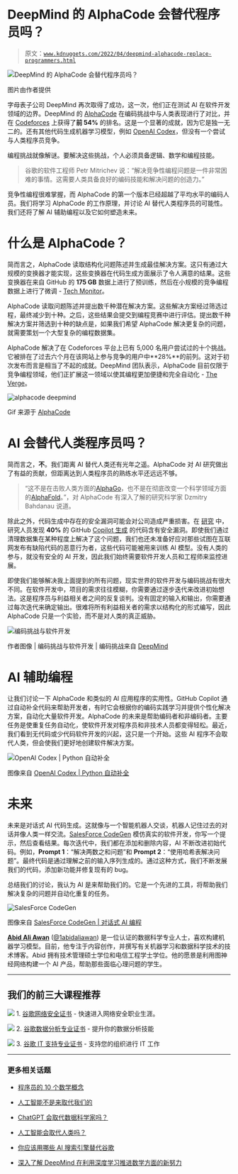 # DeepMind 的 AlphaCode 会替代程序员吗？

> 原文：[`www.kdnuggets.com/2022/04/deepmind-alphacode-replace-programmers.html`](https://www.kdnuggets.com/2022/04/deepmind-alphacode-replace-programmers.html)

![DeepMind 的 AlphaCode 会替代程序员吗？](img/eca2460ef01d71be4924a01be695d6e7.png)

图片由作者提供

字母表子公司 DeepMind 再次取得了成功，这一次，他们正在测试 AI 在软件开发领域的边界。DeepMind 的 [AlphaCode](https://arxiv.org/abs/2203.07814) 在编码挑战中与人类表现进行了对比，并在 [Codeforces](https://codeforces.com/) 上获得了**前 54%** 的排名。这是一个显著的成就，因为它是独一无二的。还有其他代码生成机器学习模型，例如 [OpenAI Codex](https://openai.com/blog/openai-codex/)，但没有一个尝试与人类程序员竞争。

编程挑战就像解谜。要解决这些挑战，个人必须具备逻辑、数学和编程技能。

> 谷歌的软件工程师 Petr Mitrichev 说：“解决竞争性编程问题是一件非常困难的事情。这需要人类具备良好的编码技能和解决问题的创造力。”

竞争性编程很难掌握，而 AlphaCode 的第一个版本已经超越了平均水平的编码人员。我们将学习 AlphaCode 的工作原理，并讨论 AI 替代人类程序员的可能性。我们还将了解 AI 辅助编程以及它如何塑造未来。

# 什么是 AlphaCode？

简而言之，AlphaCode 读取结构化问题陈述并生成最佳解决方案。这只有通过大规模的变换器才能实现，这些变换器在代码生成方面展示了令人满意的结果。这些变换器在来自 GitHub 的 **175 GB** 数据上进行了预训练，然后在小规模的竞争编程数据上进行了微调 - [Tech Monitor](https://techmonitor.ai/technology/ai-and-automation/deepmind-alphacode-ai-software-developer)。

AlphaCode 读取问题陈述并提出数千种潜在解决方案。这些解决方案经过筛选过程，最终减少到十种。之后，这些结果会提交到编程竞赛中进行评估。提出数千种解决方案并筛选到十种的缺点是，如果我们希望 AlphaCode 解决更复杂的问题，就需要策划一个大型复杂的编程数据集。

AlphaCode 解决了在 Codeforces 平台上已有 5,000 名用户尝试过的十个挑战。它被排在了过去六个月在该网站上参与竞争的用户中**28%**的前列。这对于初次发布而言是相当了不起的成就。DeepMind 团队表示，AlphaCode 目前仅限于竞争编程领域，他们正扩展这一领域以使其编程更加便捷和完全自动化 - [The Verge](https://www.theverge.com/2022/2/2/22914085/alphacode-ai-coding-program-automatic-deepmind-codeforce)。

![alphacode deepmind](img/2bae6b4e48d9a9e275b89a4a853774d7.png)

Gif 来源于 [AlphaCode](https://alphacode.deepmind.com/)

# AI 会替代人类程序员吗？

简而言之，**不**。我们距离 AI 替代人类还有光年之遥。AlphaCode 对 AI 研究做出了有益的贡献，但距离达到人类程序员的熟练水平还远远不够。

> “这不是在击败人类方面的[AlphaGo](https://deepmind.com/research/case-studies/alphago-the-story-so-far)，也不是在彻底改变一个科学领域方面的[AlphaFold](https://deepmind.com/blog/article/alphafold-a-solution-to-a-50-year-old-grand-challenge-in-biology)。”，对 AlphaCode 有深入了解的研究科学家 Dzmitry Bahdanau 说道。

除此之外，代码生成中存在的安全漏洞可能会对公司造成严重损害。在 [研究](https://arxiv.org/abs/2108.09293) 中，研究人员发现 **40%** 的 GitHub [Copilot 生成](https://copilot.github.com/) 的代码含有安全漏洞。即使我们通过清理数据集在某种程度上解决了这个问题，我们也还未准备好应对那些试图在互联网发布有缺陷代码的恶意行为者，这些代码可能被用来训练 AI 模型。没有人类的参与，就没有安全的 AI 开发，因此我们始终需要软件开发人员和工程师来监控进展。

即使我们能够解决我上面提到的所有问题，现实世界的软件开发与编码挑战有很大不同。在软件开发中，项目的需求往往模糊，你需要通过逐步迭代来改进初始想法。这是程序员与利益相关者之间的反复谈判。没有固定的输入和输出，你需要通过每次迭代来确定输出。很难将所有利益相关者的需求以结构化的形式编写，因此 AlphaCode 只是一个实验，而不是对人类的真正威胁。

![编码挑战与软件开发](img/6fc70565da4a849462aaf328e9c7f364.png)

作者图像 | 编码挑战与软件开发 | 编码挑战来自 [DeepMind](https://www.deepmind.com/blog/competitive-programming-with-alphacode)

# AI 辅助编程

让我们讨论一下 AlphaCode 和类似的 AI 应用程序的实用性。GitHub Copilot 通过自动补全代码来帮助开发者，有时它会根据你的编码实践学习并提供个性化解决方案，自动化大量软件开发。AlphaCode 的未来是帮助编码者和非编码者。主要任务是使重复任务自动化，使软件开发对程序员和非技术人员都变得轻松。最近，我们看到无代码或少代码软件开发的兴起，这只是一个开始。这些 AI 程序不会取代人类，但会使我们更好地创建软件解决方案。

![OpenAI Codex | Python 自动补全](img/2c69ae73f6e0ba2aaa3440c8984ca86b.png)

图像来自 [OpenAI Codex | Python 自动补全](https://openai.com/blog/openai-codex/)

# 未来

未来是对话式 AI 代码生成。这就像与一个智能机器人交谈，机器人记住过去的对话并像人类一样交流。[SalesForce CodeGen](https://blog.salesforceairesearch.com/codegen/) 模仿真实的软件开发，你写一个提示，然后查看结果。每次迭代中，我们都在添加和删除内容，AI 不断改进初始代码。例如，**Prompt 1**：“解决两数之和问题”和 **Prompt 2**：“使用哈希表解决问题”。最终代码是通过理解之前的输入序列生成的。通过这种方式，我们不断发展我们的代码，添加新功能并修复现有的 bug。

总结我们的讨论，我认为 AI 是来帮助我们的。它是一个先进的工具，将帮助我们解决复杂的问题并自动化重复的任务。

![SalesForce CodeGen](img/365f9d400407b73880bb8987814c291f.png)

图像来自 [SalesForce CodeGen | 对话式 AI 编程](https://blog.salesforceairesearch.com/codegen/)

**[Abid Ali Awan](https://www.polywork.com/kingabzpro)** ([@1abidaliawan](https://twitter.com/1abidaliawan)) 是一位认证的数据科学专业人士，喜欢构建机器学习模型。目前，他专注于内容创作，并撰写有关机器学习和数据科学技术的技术博客。Abid 拥有技术管理硕士学位和电信工程学士学位。他的愿景是利用图神经网络构建一个 AI 产品，帮助那些面临心理问题的学生。

* * *

## 我们的前三大课程推荐

![](img/0244c01ba9267c002ef39d4907e0b8fb.png) 1\. [谷歌网络安全证书](https://www.kdnuggets.com/google-cybersecurity) - 快速进入网络安全职业生涯。

![](img/e225c49c3c91745821c8c0368bf04711.png) 2\. [谷歌数据分析专业证书](https://www.kdnuggets.com/google-data-analytics) - 提升你的数据分析技能

![](img/0244c01ba9267c002ef39d4907e0b8fb.png) 3\. [谷歌 IT 支持专业证书](https://www.kdnuggets.com/google-itsupport) - 支持您的组织进行 IT 工作

* * *

### 更多相关话题

+   [程序员的 10 个数学概念](https://www.kdnuggets.com/10-math-concepts-for-programmers)

+   [人工智能不是来取代我们的](https://www.kdnuggets.com/2023/02/ai-replace-us.html)

+   [ChatGPT 会取代数据科学家吗？](https://www.kdnuggets.com/2023/06/chatgpt-replace-data-scientists.html)

+   [人工智能会取代人类吗？](https://www.kdnuggets.com/will-ai-replace-humanity)

+   [你应该用哪些 AI 搜索引擎替代谷歌](https://www.kdnuggets.com/top-8-ai-search-engine-that-you-should-replace-with-google)

+   [深入了解 DeepMind 在利用深度学习推进数学方面的新努力](https://www.kdnuggets.com/2021/12/inside-deepmind-new-efforts-deep-learning-advance-mathematics.html)
